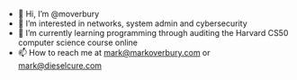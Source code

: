 - 👋 Hi, I’m @moverbury
- 👀 I’m interested in networks, system admin and cybersecurity
- 🌱 I’m currently learning programming through auditing the Harvard CS50 computer science course online
- 📫 How to reach me at mark@markoverbury.com or mark@dieselcure.com

<!---
moverbury/moverbury is a ✨ special ✨ repository because its `README.md` (this file) appears on your GitHub profile.
You can click the Preview link to take a look at your changes.
--->
